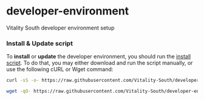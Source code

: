 # developer-environment
Vitality South developer environment setup

### Install & Update script

To **install** or **update** the developer environment, you should run the [install script](setup.sh). To do that, you may either download and run the script manually, or use the following cURL or Wget command:
```sh
curl -sS -o- https://raw.githubusercontent.com/Vitality-South/developer-environment/main/setup.sh | bash
```
```sh
wget -qO- https://raw.githubusercontent.com/Vitality-South/developer-environment/main/setup.sh | bash
```
